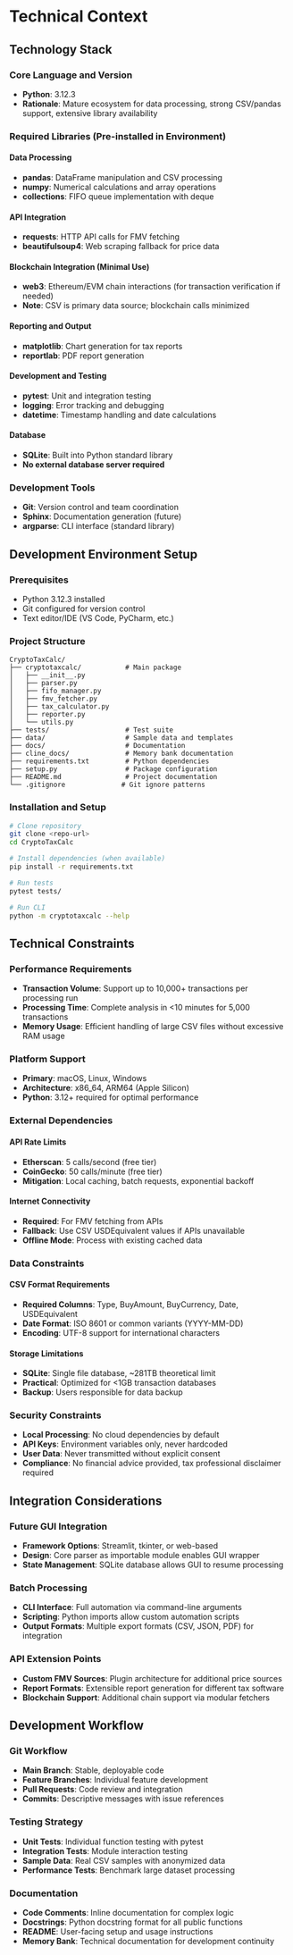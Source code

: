 # Technical Context

## Technology Stack

### Core Language and Version
- **Python**: 3.12.3
- **Rationale**: Mature ecosystem for data processing, strong CSV/pandas support, extensive library availability

### Required Libraries (Pre-installed in Environment)
#### Data Processing
- **pandas**: DataFrame manipulation and CSV processing
- **numpy**: Numerical calculations and array operations
- **collections**: FIFO queue implementation with deque

#### API Integration
- **requests**: HTTP API calls for FMV fetching
- **beautifulsoup4**: Web scraping fallback for price data

#### Blockchain Integration (Minimal Use)
- **web3**: Ethereum/EVM chain interactions (for transaction verification if needed)
- **Note**: CSV is primary data source; blockchain calls minimized

#### Reporting and Output
- **matplotlib**: Chart generation for tax reports
- **reportlab**: PDF report generation

#### Development and Testing
- **pytest**: Unit and integration testing
- **logging**: Error tracking and debugging
- **datetime**: Timestamp handling and date calculations

#### Database
- **SQLite**: Built into Python standard library
- **No external database server required**

### Development Tools
- **Git**: Version control and team coordination
- **Sphinx**: Documentation generation (future)
- **argparse**: CLI interface (standard library)

## Development Environment Setup

### Prerequisites
- Python 3.12.3 installed
- Git configured for version control
- Text editor/IDE (VS Code, PyCharm, etc.)

### Project Structure
```
CryptoTaxCalc/
├── cryptotaxcalc/           # Main package
│   ├── __init__.py
│   ├── parser.py
│   ├── fifo_manager.py
│   ├── fmv_fetcher.py
│   ├── tax_calculator.py
│   ├── reporter.py
│   └── utils.py
├── tests/                   # Test suite
├── data/                    # Sample data and templates
├── docs/                    # Documentation
├── cline_docs/              # Memory bank documentation
├── requirements.txt         # Python dependencies
├── setup.py                 # Package configuration
├── README.md                # Project documentation
└── .gitignore              # Git ignore patterns
```

### Installation and Setup
```bash
# Clone repository
git clone <repo-url>
cd CryptoTaxCalc

# Install dependencies (when available)
pip install -r requirements.txt

# Run tests
pytest tests/

# Run CLI
python -m cryptotaxcalc --help
```

## Technical Constraints

### Performance Requirements
- **Transaction Volume**: Support up to 10,000+ transactions per processing run
- **Processing Time**: Complete analysis in <10 minutes for 5,000 transactions
- **Memory Usage**: Efficient handling of large CSV files without excessive RAM usage

### Platform Support
- **Primary**: macOS, Linux, Windows
- **Architecture**: x86_64, ARM64 (Apple Silicon)
- **Python**: 3.12+ required for optimal performance

### External Dependencies
#### API Rate Limits
- **Etherscan**: 5 calls/second (free tier)
- **CoinGecko**: 50 calls/minute (free tier)
- **Mitigation**: Local caching, batch requests, exponential backoff

#### Internet Connectivity
- **Required**: For FMV fetching from APIs
- **Fallback**: Use CSV USDEquivalent values if APIs unavailable
- **Offline Mode**: Process with existing cached data

### Data Constraints
#### CSV Format Requirements
- **Required Columns**: Type, BuyAmount, BuyCurrency, Date, USDEquivalent
- **Date Format**: ISO 8601 or common variants (YYYY-MM-DD)
- **Encoding**: UTF-8 support for international characters

#### Storage Limitations
- **SQLite**: Single file database, ~281TB theoretical limit
- **Practical**: Optimized for <1GB transaction databases
- **Backup**: Users responsible for data backup

### Security Constraints
- **Local Processing**: No cloud dependencies by default
- **API Keys**: Environment variables only, never hardcoded
- **User Data**: Never transmitted without explicit consent
- **Compliance**: No financial advice provided, tax professional disclaimer required

## Integration Considerations

### Future GUI Integration
- **Framework Options**: Streamlit, tkinter, or web-based
- **Design**: Core parser as importable module enables GUI wrapper
- **State Management**: SQLite database allows GUI to resume processing

### Batch Processing
- **CLI Interface**: Full automation via command-line arguments
- **Scripting**: Python imports allow custom automation scripts
- **Output Formats**: Multiple export formats (CSV, JSON, PDF) for integration

### API Extension Points
- **Custom FMV Sources**: Plugin architecture for additional price sources
- **Report Formats**: Extensible report generation for different tax software
- **Blockchain Support**: Additional chain support via modular fetchers

## Development Workflow

### Git Workflow
- **Main Branch**: Stable, deployable code
- **Feature Branches**: Individual feature development
- **Pull Requests**: Code review and integration
- **Commits**: Descriptive messages with issue references

### Testing Strategy
- **Unit Tests**: Individual function testing with pytest
- **Integration Tests**: Module interaction testing
- **Sample Data**: Real CSV samples with anonymized data
- **Performance Tests**: Benchmark large dataset processing

### Documentation
- **Code Comments**: Inline documentation for complex logic
- **Docstrings**: Python docstring format for all public functions
- **README**: User-facing setup and usage instructions
- **Memory Bank**: Technical documentation for development continuity 
